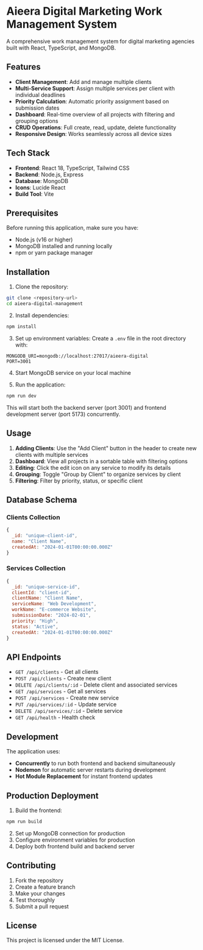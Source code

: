 # Aieera Digital Marketing Work Management System

A comprehensive work management system for digital marketing agencies built with React, TypeScript, and MongoDB.

## Features

- **Client Management**: Add and manage multiple clients
- **Multi-Service Support**: Assign multiple services per client with individual deadlines
- **Priority Calculation**: Automatic priority assignment based on submission dates
- **Dashboard**: Real-time overview of all projects with filtering and grouping options
- **CRUD Operations**: Full create, read, update, delete functionality
- **Responsive Design**: Works seamlessly across all device sizes

## Tech Stack

- **Frontend**: React 18, TypeScript, Tailwind CSS
- **Backend**: Node.js, Express
- **Database**: MongoDB
- **Icons**: Lucide React
- **Build Tool**: Vite

## Prerequisites

Before running this application, make sure you have:

- Node.js (v16 or higher)
- MongoDB installed and running locally
- npm or yarn package manager

## Installation

1. Clone the repository:
```bash
git clone <repository-url>
cd aieera-digital-management
```

2. Install dependencies:
```bash
npm install
```

3. Set up environment variables:
Create a `.env` file in the root directory with:
```
MONGODB_URI=mongodb://localhost:27017/aieera-digital
PORT=3001
```

4. Start MongoDB service on your local machine

5. Run the application:
```bash
npm run dev
```

This will start both the backend server (port 3001) and frontend development server (port 5173) concurrently.

## Usage

1. **Adding Clients**: Use the "Add Client" button in the header to create new clients with multiple services
2. **Dashboard**: View all projects in a sortable table with filtering options
3. **Editing**: Click the edit icon on any service to modify its details
4. **Grouping**: Toggle "Group by Client" to organize services by client
5. **Filtering**: Filter by priority, status, or specific client

## Database Schema

### Clients Collection
```javascript
{
  _id: "unique-client-id",
  name: "Client Name",
  createdAt: "2024-01-01T00:00:00.000Z"
}
```

### Services Collection
```javascript
{
  _id: "unique-service-id",
  clientId: "client-id",
  clientName: "Client Name",
  serviceName: "Web Development",
  workName: "E-commerce Website",
  submissionDate: "2024-02-01",
  priority: "High",
  status: "Active",
  createdAt: "2024-01-01T00:00:00.000Z"
}
```

## API Endpoints

- `GET /api/clients` - Get all clients
- `POST /api/clients` - Create new client
- `DELETE /api/clients/:id` - Delete client and associated services
- `GET /api/services` - Get all services
- `POST /api/services` - Create new service
- `PUT /api/services/:id` - Update service
- `DELETE /api/services/:id` - Delete service
- `GET /api/health` - Health check

## Development

The application uses:
- **Concurrently** to run both frontend and backend simultaneously
- **Nodemon** for automatic server restarts during development
- **Hot Module Replacement** for instant frontend updates

## Production Deployment

1. Build the frontend:
```bash
npm run build
```

2. Set up MongoDB connection for production
3. Configure environment variables for production
4. Deploy both frontend build and backend server

## Contributing

1. Fork the repository
2. Create a feature branch
3. Make your changes
4. Test thoroughly
5. Submit a pull request

## License

This project is licensed under the MIT License.